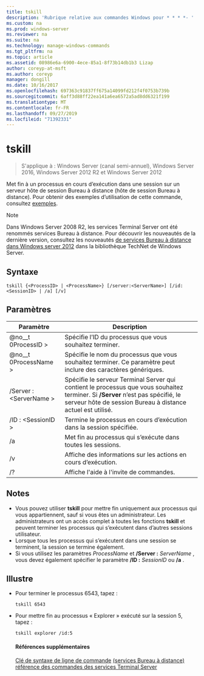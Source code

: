 ```yaml
---
title: tskill
description: 'Rubrique relative aux commandes Windows pour * * * *- '
ms.custom: na
ms.prod: windows-server
ms.reviewer: na
ms.suite: na
ms.technology: manage-windows-commands
ms.tgt_pltfrm: na
ms.topic: article
ms.assetid: 08986e6a-6900-4ece-85a1-8f73b14db1b3 Lizap
author: coreyp-at-msft
ms.author: coreyp
manager: dongill
ms.date: 10/16/2017
ms.openlocfilehash: 697363c91837ff675a14099fd212f4f0753b739b
ms.sourcegitcommit: 6aff3d88ff22ea141a6ea6572a5ad8dd6321f199
ms.translationtype: MT
ms.contentlocale: fr-FR
ms.lasthandoff: 09/27/2019
ms.locfileid: "71392331"
---
```

# <a name="tskill"></a>tskill

>S'applique à : Windows Server (canal semi-annuel), Windows Server 2016, Windows Server 2012 R2 et Windows Server 2012

Met fin à un processus en cours d’exécution dans une session sur un serveur hôte de session Bureau à distance (hôte de session Bureau à distance).
Pour obtenir des exemples d’utilisation de cette commande, consultez [exemples](#BKMK_examples).

> [!NOTE]
> Dans Windows Server 2008 R2, les services Terminal Server ont été renommés services Bureau à distance. Pour découvrir les nouveautés de la dernière version, consultez les nouveautés [de services Bureau à distance dans Windows server 2012](https://technet.microsoft.com/library/hh831527) dans la bibliothèque TechNet de Windows Server.

## <a name="syntax"></a>Syntaxe
```
tskill {<ProcessID> | <ProcessName>} [/server:<ServerName>] [/id:<SessionID> | /a] [/v]
```

## <a name="parameters"></a>Paramètres

|Paramètre|Description|
|-------|--------|
|@no__t 0ProcessID >|Spécifie l’ID du processus que vous souhaitez terminer.|
|@no__t 0ProcessName >|Spécifie le nom du processus que vous souhaitez terminer. Ce paramètre peut inclure des caractères génériques.|
|/Server : \<ServerName >|Spécifie le serveur Terminal Server qui contient le processus que vous souhaitez terminer. Si **/Server** n’est pas spécifié, le serveur hôte de session Bureau à distance actuel est utilisé.|
|/ID : \<SessionID >|Termine le processus en cours d’exécution dans la session spécifiée.|
|/a|Met fin au processus qui s’exécute dans toutes les sessions.|
|/v|Affiche des informations sur les actions en cours d’exécution.|
|/?|Affiche l'aide à l'invite de commandes.|

## <a name="remarks"></a>Notes
- Vous pouvez utiliser **tskill** pour mettre fin uniquement aux processus qui vous appartiennent, sauf si vous êtes un administrateur. Les administrateurs ont un accès complet à toutes les fonctions **tskill** et peuvent terminer les processus qui s’exécutent dans d’autres sessions utilisateur.
- Lorsque tous les processus qui s’exécutent dans une session se terminent, la session se termine également.
- Si vous utilisez les paramètres *ProcessName* et **/Server :** <em>ServerName</em> , vous devez également spécifier le paramètre **/ID :** <em>SessionID</em> ou **/a** .

## <a name="BKMK_examples"></a>Illustre
- Pour terminer le processus 6543, tapez :
  ```
  tskill 6543
  ```
- Pour mettre fin au processus « Explorer » exécuté sur la session 5, tapez :
  ```
  tskill explorer /id:5
  ```
  #### <a name="additional-references"></a>Références supplémentaires
  [Clé de syntaxe de ligne de commande](command-line-syntax-key.md)
  [ &#40;services Bureau à distance&#41; référence des commandes des services Terminal Server](remote-desktop-services-terminal-services-command-reference.md)
